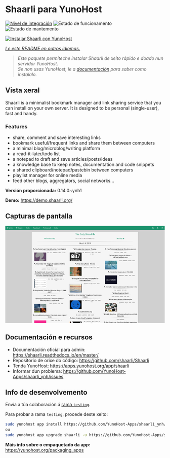<!--
NOTA: Este README foi creado automáticamente por <https://github.com/YunoHost/apps/tree/master/tools/readme_generator>
NON debe editarse manualmente.
-->

# Shaarli para YunoHost

[![Nivel de integración](https://apps.yunohost.org/badge/integration/shaarli)](https://ci-apps.yunohost.org/ci/apps/shaarli/)
![Estado de funcionamento](https://apps.yunohost.org/badge/state/shaarli)
![Estado de mantemento](https://apps.yunohost.org/badge/maintained/shaarli)

[![Instalar Shaarli con YunoHost](https://install-app.yunohost.org/install-with-yunohost.svg)](https://install-app.yunohost.org/?app=shaarli)

*[Le este README en outros idiomas.](./ALL_README.md)*

> *Este paquete permíteche instalar Shaarli de xeito rápido e doado nun servidor YunoHost.*  
> *Se non usas YunoHost, le a [documentación](https://yunohost.org/install) para saber como instalalo.*

## Vista xeral

Shaarli is a minimalist bookmark manager and link sharing service that you can install on your own server. It is designed to be personal (single-user), fast and handy.

### Features

- share, comment and save interesting links
- bookmark useful/frequent links and share them between computers
- a minimal blog/microblog/writing platform
- a read-it-later/todo list
- a notepad to draft and save articles/posts/ideas
- a knowledge base to keep notes, documentation and code snippets
- a shared clipboard/notepad/pastebin between computers
- playlist manager for online media
- feed other blogs, aggregators, social networks...


**Versión proporcionada:** 0.14.0~ynh1

**Demo:** <https://demo.shaarli.org/>

## Capturas de pantalla

![Captura de pantalla de Shaarli](./doc/screenshots/27wYsbC.png)

## Documentación e recursos

- Documentación oficial para admin: <https://shaarli.readthedocs.io/en/master/>
- Repositorio de orixe do código: <https://github.com/shaarli/Shaarli>
- Tenda YunoHost: <https://apps.yunohost.org/app/shaarli>
- Informar dun problema: <https://github.com/YunoHost-Apps/shaarli_ynh/issues>

## Info de desenvolvemento

Envía a túa colaboración á [rama `testing`](https://github.com/YunoHost-Apps/shaarli_ynh/tree/testing).

Para probar a rama `testing`, procede deste xeito:

```bash
sudo yunohost app install https://github.com/YunoHost-Apps/shaarli_ynh/tree/testing --debug
ou
sudo yunohost app upgrade shaarli -u https://github.com/YunoHost-Apps/shaarli_ynh/tree/testing --debug
```

**Máis info sobre o empaquetado da app:** <https://yunohost.org/packaging_apps>
